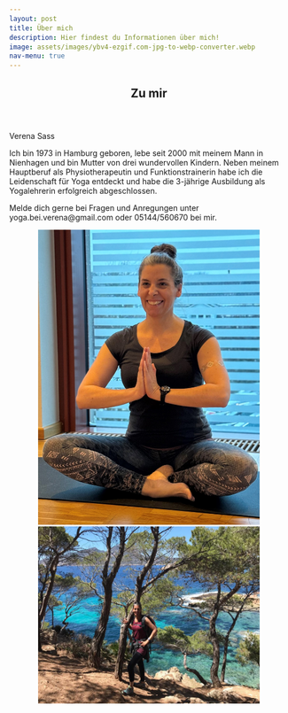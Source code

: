 ```yaml
---
layout: post
title: Über mich
description: Hier findest du Informationen über mich!
image: assets/images/ybv4-ezgif.com-jpg-to-webp-converter.webp
nav-menu: true
---
```


<!-- One -->
<section id="one">
	<div class="inner">
		<header class="major">
			<h2>Zu mir</h2>
		</header>
			<p> Verena Sass</p>
            <p>Ich bin 1973 in Hamburg geboren, lebe seit 2000 mit meinem Mann in Nienhagen und bin Mutter von drei wundervollen Kindern. Neben meinem Hauptberuf als Physiotherapeutin und Funktionstrainerin habe ich die Leidenschaft für Yoga entdeckt und habe die 3-jährige Ausbildung als Yogalehrerin erfolgreich abgeschlossen.</p> <p>Melde dich gerne bei Fragen und Anregungen unter yoga.bei.verena@gmail.com oder 05144/560670 bei mir. </p>

<p align="middle">
  <img src="assets/images/ybv1.jpg" width="400" max-width="100%" />
  <img src="assets/images/Verena_1.jpg" width="400" max-width="100%" height=320 /> 
</p>


